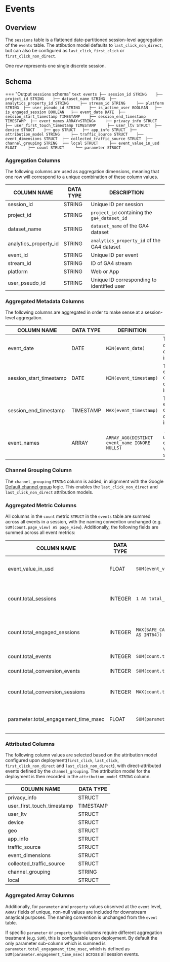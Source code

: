 # Events
## Overview
The `sessions` table is a flattened date-partitioned session-level aggregation of the `events` table. The attibution model defaults to `last_click_non_direct`, but can also be configured as `last_click`, `first_click` or  `first_click_non_direct`.

One row represents one single discrete session.

## Schema
=== "Output `sessions` schema"
    ```text
        events
            ├── session_id STRING	
            ├── project_id STRING	
            ├── dataset_name STRING	
            ├── analytics_property_id STRING	
            ├── stream_id STRING	
            ├── platform STRING	
            ├── user_pseudo_id STRING	
            ├── is_active_user BOOLEAN	
            ├── is_engaged_session BOOLEAN	
            ├── event_date DATE	
            ├── session_start_timestamp TIMESTAMP	
            ├── session_end_timestamp TIMESTAMP	
            ├── event_names ARRAY<STRING>	
            ├── privacy_info STRUCT	
            ├── user_first_touch_timestamp TIMESTAMP	
            ├── user_ltv STRUCT	
            ├── device STRUCT	
            ├── geo STRUCT	
            ├── app_info STRUCT	
            ├── attribution_model STRING	
            ├── traffic_source STRUCT	
            ├── event_dimensions STRUCT	
            ├── collected_traffic_source STRUCT	
            ├── channel_grouping STRING	
            ├── local STRUCT	
            ├── event_value_in_usd FLOAT	
            ├── count STRUCT	
            └── parameter STRUCT	
    ```

### Aggregation Columns
The following columns are used as aggregation dimensions, meaning that one row will correspond to a unique combination of these column values.

| COLUMN NAME | DATA TYPE | DESCRIPTION
| --- | --- | ---
| session_id | STRING | Unique ID per session
| project_id | STRING | `project_id` containing the `ga4_dataset_id`
| dataset_name | STRING | `dataset_name` of the GA4 dataset
| analytics_property_id | STRING | `analytics_property_id` of the GA4 dataset
| event_id | STRING | Unique ID per event
| stream_id | STRING | ID of GA4 stream
| platform | STRING | Web or App
| user_pseudo_id | STRING | Unique ID corresponding to identified user

### Aggregated Metadata Columns
The following columns are aggregated in order to make sense at a session-level aggregation.

| COLUMN NAME | DATA TYPE | DEFINITION | DESCRIPTION
| --- | --- | --- | ---
| event_date | DATE | `MIN(event_date)` | The `event_date` of the first occurring event in a session
| session_start_timestamp | DATE | `MIN(event_timestamp)` | The `event_timestamp` of the first occurring event in a session
| session_end_timestamp | TIMESTAMP | `MAX(event_timestamp)` | The `event_timestamp` of the last occurring event in a session
| event_names | ARRAY<STRING> | `ARRAY_AGG(DISTINCT event_name IGNORE NULLS)` | An array of unique `event_name` values in a session

### Channel Grouping Column
The `channel_grouping` `STRING` column is added, in alignment with the Google [Default channel group](https://support.google.com/analytics/answer/9756891?hl=en&ref=ga4bigquery.com) logic.  This enables the `last_click_non_direct` and `last_click_non_direct` attribution models.

### Aggregated Metric Columns
All columns in the `count` metric `STRUCT` in the `events` table are summed across all events in a session, with the naming convention unchanged (e.g. `SUM(count.page_view) AS page_view`).  Additionally, the following fields are summed across all event metrics:

| COLUMN NAME | DATA TYPE | DEFINITION | DESCRIPTION
| --- | --- | --- | ---
| event_value_in_usd | FLOAT | `SUM(event_value_in_usd)` | Sum of `event_value_in_usd` across all events in a session
| count.total_sessions | INTEGER | `1 AS total_sessions` | An integer flag to enable `total_sessions` to be used as an output metric
| count.total_engaged_sessions | INTEGER | ```MAX(SAFE_CAST(parameter.session_engaged AS INT64))``` | An integer flag to indicate whether the session was classified as engaged
| count.total_events | INTEGER | `SUM(count.total_events)` | The count of events in a session
| count.total_conversion_events | INTEGER | `SUM(count.total_conversions)` | Total conversion events in a session
| count.total_conversion_sessions | INTEGER | `MAX(count.total_conversions)` | Flag (`1`) if a session contains at least one conversion event
| parameter.total_engagement_time_msec | FLOAT | `SUM(parameter.engagement_time_msec)` | The sum of engagement time across all session events

### Attributed Columns
The following column values are selected based on the attribution model configured upon deployment(`first_click`, `last_click`, `first_click_non_direct` and `last_click_non_direct`), with direct-attributed events defined by the `channel_grouping`.  The attribution model for the deployment is then recorded in the `attribution_model` `STRING` column.

| COLUMN NAME | DATA TYPE 
| --- | --- 
| privacy_info | STRUCT
| user_first_touch_timestamp | TIMESTAMP
| user_ltv | STRUCT
| device | STRUCT
| geo | STRUCT
| app_info | STRUCT
| traffic_source | STRUCT
| event_dimensions | STRUCT
| collected_traffic_source | STRUCT
| channel_grouping | STRING
| local | STRUCT

### Aggregated Array Columns
Additionally, for `parameter` and `property` values observed at the `event` level, `ARRAY` fields of unique, non-null values are included for downstream anaytical purposes.  The naming convention is unchanged from the `event` table. 

If specific `parameter` or `property` sub-columns require different aggregation treatment (e.g. `SUM`), this is configurable upon deployment. By default the only parameter sub-column which is summed is `parameter.total_engagement_time_msec`, which is defined as `SUM(parameter.engagement_time_msec)` across all session events.